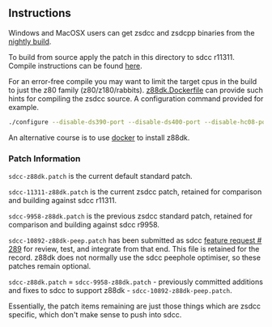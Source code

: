 ## Instructions

Windows and MacOSX users can get zsdcc and zsdcpp binaries from the [nightly build](http://nightly.z88dk.org/).

To build from source apply the patch in this directory to sdcc r11311.
Compile instructions can be found [here](https://www.z88dk.org/wiki/doku.php?id=temp:front#sdcc1).

For an error-free compile you may want to limit the target cpus in the build to just the z80 family (z80/z180/rabbits).  [z88dk.Dockerfile](https://github.com/z88dk/z88dk/blob/master/z88dk.Dockerfile)
can provide such hints for compiling the zsdcc source. A configuration command provided for example.

```bash
./configure --disable-ds390-port --disable-ds400-port --disable-hc08-port --disable-s08-port --disable-mcs51-port --disable-pic-port --disable-pic14-port --disable-pic16-port --disable-gbz80-port --disable-tlcs90-port --disable-xa51-port --disable-stm8-port --disable-pdk13-port --disable-pdk14-port --disable-pdk15-port --disable-pdk16-port --disable-ucsim --disable-device-lib --disable-packihx
```
An alternative course is to use [docker](https://github.com/z88dk/z88dk/blob/master/doc/Dockerfile.md)
to install z88dk.

### Patch Information

`sdcc-z88dk.patch` is the current default standard patch.

`sdcc-11311-z88dk.patch` is the current zsdcc patch, retained for comparison and building against sdcc r11311.

`sdcc-9958-z88dk.patch` is the previous zsdcc standard patch, retained for comparison and building against sdcc r9958.

`sdcc-10892-z88dk-peep.patch` has been submitted as sdcc [feature request # 289](https://sourceforge.net/p/sdcc/patches/289/) for review, test, and integrate from that end. This file is retained for the record. z88dk does not normally use the sdcc peephole optimiser, so these patches remain optional.

`sdcc-z88dk.patch` = `sdcc-9958-z88dk.patch` - previously committed additions and fixes to sdcc to support z88dk - `sdcc-10892-z88dk-peep.patch`.

Essentially, the patch items remaining are just those things which are zsdcc specific, which don't make sense to push into sdcc.
